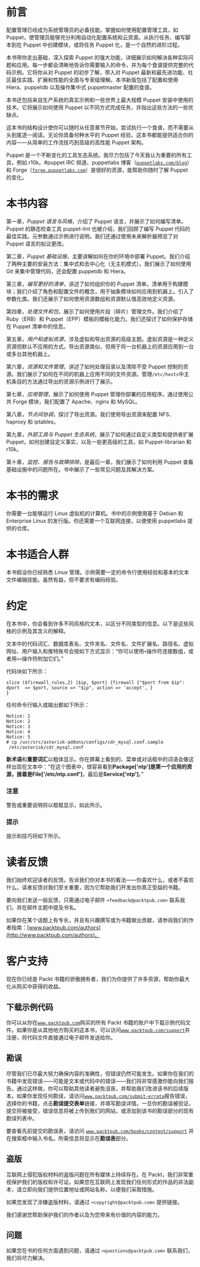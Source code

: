 # 前言

配置管理已经成为系统管理员的必备技能。掌握如何使用配置管理工具，如 Puppet，使管理员能够充分利用自动化配置系统和云资源。从执行任务、编写脚本到在 Puppet 中创建模块，或将任务 Puppet 化，是一个自然的进阶过程。

本书带你走出基础，深入探索 Puppet 的强大功能，详细展示如何解决各种实际问题和应用。每一步都会清晰地告诉你需要输入的命令，并为每个食谱提供完整的代码示例。它将你从对 Puppet 的初步了解，带入对 Puppet 最新和最先进功能、社区最佳实践、扩展和性能的全面与专家级理解。本书新版包括了配置和使用 Hiera、puppetdb 以及操作集中式 puppetmaster 配置的食谱。

本书还包括来自生产系统的真实示例和一些世界上最大规模 Puppet 安装中使用的技术。它将展示如何使用 Puppet 以不同方式完成任务，并指出这些方法的一些优缺点。

这本书的结构设计使你可以随时从任意章节开始，尝试执行一个食谱，而不需要从头到尾逐一阅读。无论你具备何种水平的 Puppet 经验，这本书都能提供适合你的内容——从简单的工作流技巧到高级的高性能 Puppet 架构。

Puppet 是一个不断变化的工具生态系统。我尽力包括了今天我认为重要的所有工具，例如 r10k。#puppet IRC 频道、puppetlabs 博客（[`puppetlabs.com/blog`](http://puppetlabs.com/blog)）和 Forge（[`forge.puppetlabs.com`](http://forge.puppetlabs.com)）是很好的资源，能帮助你随时了解 Puppet 的变化。

# 本书内容

第一章，*Puppet 语言与风格*，介绍了 Puppet 语言，并展示了如何编写清单。Puppet 的静态检查工具 puppet-lint 也被介绍，我们回顾了编写 Puppet 代码的最佳实践。元参数通过示例进行说明。我们还通过使用未来解析器预览了对 Puppet 语言的拟议更改。

第二章，*Puppet 基础设施*，主要讲解如何在你的环境中部署 Puppet。我们介绍了两种主要的安装方法：集中式和去中心化（无主机模式）。我们展示了如何使用 Git 来集中管理代码，还会配置 puppetdb 和 Hiera。

第三章，*编写更好的清单*，讲述了如何组织你的 Puppet 清单。清单用于构建模块；我们介绍了角色和配置文件的概念，用于抽象模块如何应用到机器上。引入了参数化类。我们还展示了如何使用资源数组和资源默认值高效地定义资源。

第四章，*处理文件和包*，展示了如何使用片段（碎片）管理文件。我们介绍了 Ruby（ERB）和 Puppet（EPP）模板的模板化能力。我们还探讨了如何保护存储在 Puppet 清单中的信息。

第五章，*用户和虚拟资源*，涉及虚拟和导出资源的高级主题。虚拟资源是一种定义资源但默认不应用的方式。导出资源类似，但用于将一台机器上的资源应用到一台或多台其他机器上。

第六章，*资源和文件管理*，讲述了如何处理目录以及清除不受 Puppet 控制的资源。我们展示了如何在不同的机器上应用不同的文件资源。管理`/etc/hosts`中主机条目的方法通过导出的资源示例进行了展示。

第七章，*应用管理*，展示了如何使用 Puppet 管理你部署的应用程序。通过使用公共 Forge 模块，我们配置了 Apache、nginx 和 MySQL。

第八章，*节点间协调*，探讨了导出资源。我们使用导出资源来配置 NFS、haproxy 和 iptables。

第九章，*外部工具与 Puppet 生态系统*，展示了如何通过自定义类型和提供者扩展 Puppet，如何创建自定义事实，以及一些更高级的工具，如 Puppet-librarian 和 r10k。

第十章，*监控、报告与故障排除*，是最后一章，我们展示了如何利用 Puppet 查看基础设施中的问题所在。书中展示了一些常见问题及其解决方案。

# 本书的需求

你需要一台能够运行 Linux 虚拟机的计算机。书中的示例使用基于 Debian 和 Enterprise Linux 的发行版。你还需要一个互联网连接，以便使用 puppetlabs 提供的仓库。

# 本书适合人群

本书假设你已经熟悉 Linux 管理。示例需要一定的命令行使用经验和基本的文本文件编辑技能。虽然有益，但不要求有编码经验。

# 约定

在本书中，你会看到许多不同风格的文本，以区分不同类型的信息。以下是这些风格的示例及其含义的解释。

文本中的代码词汇、数据库表名、文件夹名、文件名、文件扩展名、路径名、虚拟网址、用户输入和推特账号会按如下方式显示：“你可以使用`+`操作符连接数组，或者用`<<`操作符附加它们。”

代码块如下所示：

```
slice ($firewall_rules,2) |$ip, $port| {firewall {"$port from $ip": dport  => $port, source => "$ip", action => 'accept', }
}
```

任何命令行输入或输出都如下所示：

```
Notice: 1
Notice: 2
Notice: 3
Notice: 4
Notice: 5
# cp /usr/src/asterisk-addons/configs/cdr_mysql.conf.sample
 /etc/asterisk/cdr_mysql.conf

```

**新术语**和**重要词汇**以粗体显示。你在屏幕上看到的、菜单或对话框中的词语会像这样出现在文本中：“在这个图表中，很容易看到**Package['ntp']**是第一个应用的资源，接着是**File['/etc/ntp.conf']**，最后是**Service['ntp']**。”

### 注意

警告或重要说明将以框框显示，如此所示。

### 提示

提示和技巧将如下所示。

# 读者反馈

我们始终欢迎读者的反馈。告诉我们你对本书的看法——你喜欢什么，或者不喜欢什么。读者反馈对我们至关重要，因为它帮助我们开发出你真正受益的书籍。

要向我们发送一般反馈，只需通过电子邮件 `<feedback@packtpub.com>` 联系我们，并在邮件主题中提及书名。

如果你在某个话题上有专长，并且有兴趣撰写或为书籍做出贡献，请参阅我们的作者指南：[www.packtpub.com/authors](http://www.packtpub.com/authors)。

# 客户支持

现在你已经是 Packt 书籍的骄傲拥有者，我们为你提供了许多资源，帮助你最大化从购买中获得的收益。

## 下载示例代码

你可以从你在[`www.packtpub.com`](http://www.packtpub.com)购买的所有 Packt 书籍的账户中下载示例代码文件。如果你是从其他地方购买的这本书，可以访问[`www.packtpub.com/support`](http://www.packtpub.com/support)并注册，将代码文件直接通过电子邮件发送给你。

## 勘误

尽管我们已尽最大努力确保内容的准确性，但错误仍然可能发生。如果你在我们的书籍中发现错误——可能是文本或代码中的错误——我们将非常感激你能向我们报告。通过这样做，你可以帮助其他读者避免沮丧，并帮助我们改进该书的后续版本。如果你发现任何勘误，请访问[`www.packtpub.com/submit-errata`](http://www.packtpub.com/submit-errata)报告错误，选择你的书籍，点击**勘误提交表单**链接，并填写勘误详情。一旦你的勘误被验证，提交将被接受，错误信息将被上传到我们的网站，或添加到该书的勘误部分的现有勘误列表中。

要查看先前提交的勘误表，请访问 [`www.packtpub.com/books/content/support`](https://www.packtpub.com/books/content/support) 并在搜索框中输入书名。所需信息将显示在**勘误表**部分。

## 盗版

互联网上侵犯版权材料的盗版问题在所有媒体上持续存在。在 Packt，我们非常重视保护我们的版权和许可证。如果您在互联网上发现我们任何形式的作品的非法副本，请立即向我们提供位置地址或网站名称，以便我们采取措施。

如果您发现了涉嫌盗版材料，请通过 `<copyright@packtpub.com>` 提供链接。

我们感谢您帮助保护我们的作者以及为您带来有价值的内容的能力。

## 问题

如果您在书的任何方面遇到问题，请通过 `<questions@packtpub.com>` 联系我们，我们将尽力解决。

